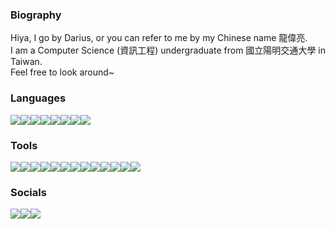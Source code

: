 ### Biography
<p align="justify">
  Hiya, I go by Darius, or you can refer to me by my Chinese name 龍偉亮.<br>
  I am a Computer Science (資訊工程) undergraduate from 國立陽明交通大學 in Taiwan.<br>
  Feel free to look around~
</p>

### Languages
<div style="display: flex">
  <a href="#"><img src="https://img.shields.io/badge/C-00599C?style=for-the-badge&logo=c&logoColor=white"/></a>
  <a href="#"><img src="https://img.shields.io/badge/C%2B%2B-00599C?style=for-the-badge&logo=c%2B%2B&logoColor=white"/></a>
  <a href="#"><img src="https://img.shields.io/badge/python-3670A0?style=for-the-badge&logo=python&logoColor=ffdd54"/></a>
  <a href="#"><img src="https://img.shields.io/badge/HTML5-E34F26?style=for-the-badge&logo=html5&logoColor=white"/></a>
  <a href="#"><img src="https://img.shields.io/badge/CSS3-1572B6?style=for-the-badge&logo=css3&logoColor=white"/></a>
  <a href="#"><img src="https://img.shields.io/badge/JavaScript-323330?style=for-the-badge&logo=javascript&logoColor=F7DF1E"/></a>
  <a href="#"><img src="https://img.shields.io/badge/MATLAB-08609d?style=for-the-badge"/></a>
  <a href="#"><img src="https://img.shields.io/badge/LabVIEW-fec60a?style=for-the-badge&logo=labview&logoColor=white"/></a>
</div>

### Tools
<div style="display: flex">
  <a href="https://www.docker.com/"><img src="https://img.shields.io/badge/Docker-2CA5E0?style=for-the-badge&logo=docker&logoColor=white"/></a>
  <a href="https://flask.palletsprojects.com/"><img src="https://img.shields.io/badge/Flask-000000?style=for-the-badge&logo=flask&logoColor=white"/></a>
  <a href="https://getbootstrap.com/"><img src="https://img.shields.io/badge/Bootstrap-563D7C?style=for-the-badge&logo=bootstrap&logoColor=white"/></a>
  <a href="https://jquery.com/"><img src="https://img.shields.io/badge/jQuery-0769AD?style=for-the-badge&logo=jquery&logoColor=white"/></a>
  <a href="https://www.mapbox.com/"><img src="https://img.shields.io/badge/Mapbox-0e1012?style=for-the-badge&logo=mapbox&logoColor=white"/></a>
  <a href="https://threejs.org/"><img src="https://img.shields.io/badge/ThreeJs-black?style=for-the-badge&logo=three.js&logoColor=white"/></a>
  <a href="https://numpy.org/"><img src="https://img.shields.io/badge/Numpy-777BB4?style=for-the-badge&logo=numpy&logoColor=white"/></a>
  <a href="https://pandas.pydata.org/"><img src="https://img.shields.io/badge/Pandas-2C2D72?style=for-the-badge&logo=pandas&logoColor=white"/></a>
  <a href="https://www.postgresql.org/"><img src="https://img.shields.io/badge/PostgreSQL-316192?style=for-the-badge&logo=postgresql&logoColor=white"/></a>
  <a href="https://www.mysql.com/"><img src="https://img.shields.io/badge/MySQL-005C84?style=for-the-badge&logo=mysql&logoColor=white"/></a>
  <a href="https://www.wireshark.org/"><img src="https://img.shields.io/badge/Wireshark-1679A7?style=for-the-badge&logo=Wireshark&logoColor=white"/></a>
  <a href="https://youtu.be/dQw4w9WgXcQ"><img src="https://img.shields.io/badge/Photoshop-31A8FF?style=for-the-badge&logo=adobe%20photoshop&logoColor=black"/></a>
  <a href="https://youtu.be/dQw4w9WgXcQ"><img src="https://img.shields.io/badge/Illustrator-FF9A00?style=for-the-badge&logo=adobe%20illustrator&logoColor=white"/></a>
</div>

### Socials
<div style="display: flex">
  <a href="https://www.linkedin.com/in/dariuslung"><img src="https://img.shields.io/badge/LinkedIn-0077B5?style=for-the-badge&logo=linkedin&logoColor=white"/></a>
  <a href="https://www.facebook.com/dariuslung"><img src="https://img.shields.io/badge/Facebook-1877F2?style=for-the-badge&logo=facebook&logoColor=white"/></a>
  <a href="https://www.instagram.com/dariuslung"><img src="https://img.shields.io/badge/Instagram-E4405F?style=for-the-badge&logo=instagram&logoColor=white"/></a>
</div>
